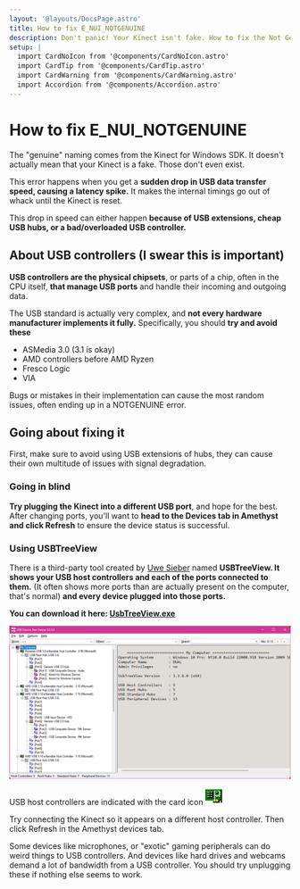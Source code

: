 ```yaml
---
layout: '@layouts/DocsPage.astro'
title: How to fix E_NUI_NOTGENUINE
description: Don't panic! Your Kinect isn't fake. How to fix the Not Genuine error on Xbox 360 Kinect
setup: | 
  import CardNoIcon from '@components/CardNoIcon.astro'
  import CardTip from '@components/CardTip.astro'
  import CardWarning from '@components/CardWarning.astro'
  import Accordion from '@components/Accordion.astro'
---
```

# How to fix E_NUI_NOTGENUINE
<CardWarning title="Don't panic, your Kinect isn't fake.">
The "genuine" naming comes from the Kinect for Windows SDK. It doesn't actually mean that your Kinect is a fake. Those don't even exist.
</CardWarning>

This error happens when you get a **sudden drop in USB data transfer speed, causing a latency spike.** It makes the internal timings go out of whack until the Kinect is reset.

This drop in speed can either happen **because of USB extensions, cheap USB hubs, or a bad/overloaded USB controller.**

## About USB controllers (I swear this is important)
**USB controllers are the physical chipsets**, or parts of a chip, often in the CPU itself, **that manage USB ports** and handle their incoming and outgoing data.

The USB standard is actually very complex, and **not every hardware manufacturer implements it fully.**
Specifically, you should **try and avoid these**
- <span title="ASSMedia">ASMedia</span> 3.0 (3.1 is okay)
- AMD controllers before AMD Ryzen
- Fresco Logic
- VIA

Bugs or mistakes in their implementation can cause the most random issues, often ending up in a NOTGENUINE error.

## Going about fixing it
First, make sure to avoid using USB extensions of hubs, they can cause their own multitude of issues with signal degradation.

### Going in blind
**Try plugging the Kinect into a different USB port**, and hope for the best. After changing ports, you'll want to **head to the Devices tab in Amethyst and click Refresh** to ensure the device status is successful.

### Using USBTreeView
There is a third-party tool created by [Uwe Sieber](https://www.uwe-sieber.de/english.html) named **USBTreeView. It shows your USB host controllers and each of the ports connected to them.** (It often shows more ports than are actually present on the computer, that's normal) **and every device plugged into those ports.**

**You can download it here: [UsbTreeView.exe](https://k2vr.tech/UsbTreeView.exe)**

![screenshot of usbtreeview](/en/img/usbtreeview.png)

USB host controllers are indicated with the card icon <img src="/shared/img/utv-card.png">

Try connecting the Kinect so it appears on a different host controller. Then click Refresh in the Amethyst devices tab.

<CardTip title="conflicting or bandwidth-heavy devices">
Some devices like microphones, or "exotic" gaming peripherals can do weird things to USB controllers. And devices like hard drives and webcams demand a lot of bandwidth from a USB controller. You should try unplugging these if nothing else seems to work.
</CardTip>